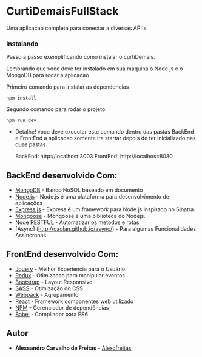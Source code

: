 # CurtiDemaisFullStack
Uma aplicacao completa para conectar a diversas API`s.


### Instalando

Passo a passo exemplificando como instalar o curtiDemais.

Lembrando que voce deve ter instalado em sua maquina o Node.js e o MongoDB para rodar a aplicacao

Primeiro comando para instalar as dependencias

```
npm install
```

Segundo comando para rodar o projeto

```
npm run dev
```
* Detalhe! 
  voce deve executar este comando dentro das pastas BackEnd e FrontEnd
  a aplicacao somente ira startar depois de ter inicializado nas duas pastas
  
  BackEnd: http://localhost:3003
  FrontEnd: http://localhost:8080


## BackEnd desenvolvido Com:

* [MongoDB](https://www.mongodb.com/) - Banco NoSQL baseado em documento  
* [Node.js](https://nodejs.org/pt/) - Node.js é uma plataforma para desenvolvimento de aplicações 
* [Express.js](http://expressjs.com/pt-br/) - Express é um framework para Node.js inspirado no Sinatra. 
* [Mongoose](http://mongoosejs.com/) - Mongoose é uma biblioteca do Nodejs.
* [Node RESTFUL](http://www.baugarten.me/node-restful/) - Automatizar os metodos e rotas 
* [Async] (http://caolan.github.io/async/) - Para algumas Funcionalidades Assincronas


## FrontEnd desenvolvido Com:

* [Jquery]() - Melhor Experiencia para o Usuário 
* [Redux]() - Otimizacao para manipular eventos  
* [Bootstrap](http://getbootstrap.com/getting-started/) - Layout Responsivo
* [SASS](http://sass-lang.com/) - Otimização do CSS
* [Webpack](https://webpack.js.org/) -  Agrupamento
* [React](https://facebook.github.io/react/) - Framework componentes web utilizado
* [NPM](https://www.npmjs.com/) - Gerenciador de dependências
* [Babel](https://babeljs.io/) - Compilador para ES6

## Autor

* **Alexsandro Carvalho de Freitas**  - [Alexcfreitas](https://github.com/Alexcfreitas)
